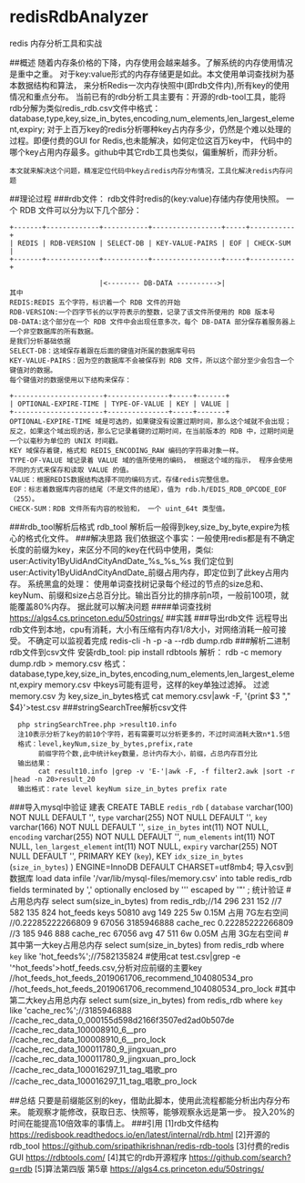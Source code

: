 # redisRdbAnalyzer
redis 内存分析工具和实战

##概述
    随着内存条价格的下降，内存使用会越来越多。了解系统的内存使用情况是重中之重。
    对于key:value形式的内存存储更是如此。本文使用单词查找树为基本数据结构和算法，
    来分析Redis一次内存快照中(即rdb文件内),所有key的使用情况和重点分布。
    当前已有的rdb分析工具主要有：开源的rdb-tool工具，能将rdb分解为类似redis_rdb.csv文件中格式：
    database,type,key,size_in_bytes,encoding,num_elements,len_largest_element,expiry;
    对于上百万key的redis分析哪种key占内存多少，仍然是个难以处理的过程。即便付费的GUI for Redis,也未能解决，如何定位这百万key中，
    代码中的哪个key占用内存最多。github中其它rdb工具也类似，偏重解析，而非分析。
    
    本文就来解决这个问题，精准定位代码中key占redis内存分布情况，工具化解决redis内存问题

##理论过程
   ###rdb文件：
    rdb文件时redis的(key:value)存储内存使用快照。
    一个 RDB 文件可以分为以下几个部分：
    
    +-------+-------------+-----------+-----------------+-----+-----------+
    | REDIS | RDB-VERSION | SELECT-DB | KEY-VALUE-PAIRS | EOF | CHECK-SUM |
    +-------+-------------+-----------+-----------------+-----+-----------+
    
                          |<-------- DB-DATA ---------->|
    其中
    REDIS:REDIS 五个字符，标识着一个 RDB 文件的开始
    RDB-VERSION:一个四字节长的以字符表示的整数，记录了该文件所使用的 RDB 版本号
    DB-DATA:这个部分在一个 RDB 文件中会出现任意多次，每个 DB-DATA 部分保存着服务器上一个非空数据库的所有数据。
    是我们分析基础依据
    SELECT-DB：这域保存着跟在后面的键值对所属的数据库号码
    KEY-VALUE-PAIRS：因为空的数据库不会被保存到 RDB 文件，所以这个部分至少会包含一个键值对的数据。
    每个键值对的数据使用以下结构来保存：
    
    +----------------------+---------------+-----+-------+
    | OPTIONAL-EXPIRE-TIME | TYPE-OF-VALUE | KEY | VALUE |
    +----------------------+---------------+-----+-------+
    OPTIONAL-EXPIRE-TIME 域是可选的，如果键没有设置过期时间，那么这个域就不会出现； 反之，如果这个域出现的话，那么它记录着键的过期时间，在当前版本的 RDB 中，过期时间是一个以毫秒为单位的 UNIX 时间戳。
    KEY 域保存着键，格式和 REDIS_ENCODING_RAW 编码的字符串对象一样。
    TYPE-OF-VALUE 域记录着 VALUE 域的值所使用的编码， 根据这个域的指示， 程序会使用不同的方式来保存和读取 VALUE 的值。
    VALUE：根据REDIS数据结构选择不同的编码方式，存储redis完整信息。
    EOF：标志着数据库内容的结尾（不是文件的结尾），值为 rdb.h/EDIS_RDB_OPCODE_EOF （255）。
    CHECK-SUM：RDB 文件所有内容的校验和， 一个 uint_64t 类型值。    
   ###rdb_tool解析后格式
    rdb_tool 解析后一般得到key,size_by_byte,expire为核心的格式化文件。
   ###解决思路
    我们依据这个事实：一般使用redis都是有不确定长度的前缀为key，来区分不同的key在代码中使用，类似:
    user:Activity1ByUidAndCityAndDate_%s_%s_%s
    我们定位到user:Activity1ByUidAndCityAndDate_前缀占用内存，即定位到了此key占用内存。
    系统黑盒的处理：
    使用单词查找树记录每个经过的节点的size总和、keyNum、前缀和size占总百分比。输出百分比的排序前n项，一般前100项，就能覆盖80%内存。
    据此就可以解决问题
   ####单词查找树
    https://algs4.cs.princeton.edu/50strings/
##实践
   ###导出rdb文件
    远程导出rdb文件到本地，cpu有消耗，大小有压缩有内存1/8大小，对网络消耗一般可接受。
    不确定可以监视着完成
    redis-cli -h -p -a --rdb dump.rdb
   ###解析二进制rdb文件到csv文件
    安装rdb_tool: 
        pip install rdbtools
    解析：
        rdb -c memory dump.rdb > memory.csv
        格式：database,type,key,size_in_bytes,encoding,num_elements,len_largest_element,expiry
        memory.csv 中keys可能有逗号，这样的key单独过滤掉。
    过滤 memory.csv 为 key,size_in_bytes格式
        cat memory.csv|awk -F, '{print $3 "," $4}'>test.csv
   ###stringSearchTree解析csv文件
        
      php stringSearchTree.php >result10.info 
      注10表示分析了key的前10个字符，若有需要可以分析更多的，不过时间消耗大致n*1.5倍
      格式：level,keyNum,size_by_bytes,prefix,rate
           前缀字符个数,此中统计key数量，总计内存大小，前缀，占总内存百分比
      输出结果：
           cat result10.info |grep -v 'E-'|awk -F, -f filter2.awk |sort -r |head -n 20>result_20
      输出格式：rate level keyNum size_in_bytes prefix rate 
   ###导入mysql中验证
      建表
      CREATE TABLE `redis_rdb` (
        `database` varchar(100) NOT NULL DEFAULT '',
        `type` varchar(255) NOT NULL DEFAULT '',
        `key` varchar(166) NOT NULL DEFAULT '',
        `size_in_bytes` int(11) NOT NULL,
        `encoding` varchar(255) NOT NULL DEFAULT '',
        `num_elements` int(11) NOT NULL,
        `len_largest_element` int(11) NOT NULL,
        `expiry` varchar(255) NOT NULL DEFAULT '',
        PRIMARY KEY (`key`),
        KEY `idx_size_in_bytes` (`size_in_bytes`)
      ) ENGINE=InnoDB DEFAULT CHARSET=utf8mb4;
      导入csv到数据库
       load data infile '/var/lib/mysql-files/memory.csv'
       into table redis_rdb
       fields terminated by ',' optionally enclosed by '\'' escaped by '"'
       ;
       统计验证
       #占用总内存
       select sum(size_in_bytes) from redis_rdb;//14 296 231 152
       //7 582 135 824 hot_feeds keys 50810 avg 149 225  5w 0.15M 占用 7G左右空间
       //0.22285222266809 9 67056 3185946888 cache_rec 0.22285222266809
       //3 185 946 888  cache_rec 67056   avg 47 511     6w 0.05M 占用 3G左右空间
       #其中第一大key占用总内存
       select sum(size_in_bytes) from redis_rdb where `key` like 'hot_feeds%';//7582135824
       #使用cat test.csv|grep -e '^hot_feeds'>hotf_feeds.csv,分析对应前缀的主要key
       //hot_feeds_hot_feeds_2019061706_recommend_104080534_pro
       //hot_feeds_hot_feeds_2019061706_recommend_104080534_pro_lock
       #其中第二大key占用总内存
       select sum(size_in_bytes) from redis_rdb where `key` like 'cache_rec%';//3185946888
       //cache_rec_data_0_000155d598d2166f3507ed2ad0b507de
       //cache_rec_data_100008910_6__pro
       //cache_rec_data_100008910_6__pro_lock
       //cache_rec_data_100011780_9_jingxuan_pro
       //cache_rec_data_100011780_9_jingxuan_pro_lock
       //cache_rec_data_100016297_11_tag_唱歌_pro
       //cache_rec_data_100016297_11_tag_唱歌_pro_lock

##总结
    只要是前缀能区别的key，借助此脚本，使用此流程都能分析出内存分布来。
    能观察才能修改，获取日志、快照等，能够观察永远是第一步。
    投入20%的时间在能提高10倍效率的事情上。
###引用
   [1]rdb文件结构 https://redisbook.readthedocs.io/en/latest/internal/rdb.html
   [2]开源的rdb_tool https://github.com/sripathikrishnan/redis-rdb-tools
   [3]付费的redis GUI https://rdbtools.com/
   [4]其它的rdb开源程序 https://github.com/search?q=rdb
   [5]算法第四版 第5章 https://algs4.cs.princeton.edu/50strings/